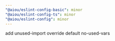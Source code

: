 ```yaml
---
"@aiou/eslint-config-basic": minor
"@aiou/eslint-config-ts": minor
"@aiou/eslint-config": minor
---
```


add unused-import override default no-used-vars
